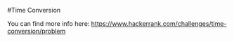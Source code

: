 #Time Conversion

You can find more info here: https://www.hackerrank.com/challenges/time-conversion/problem